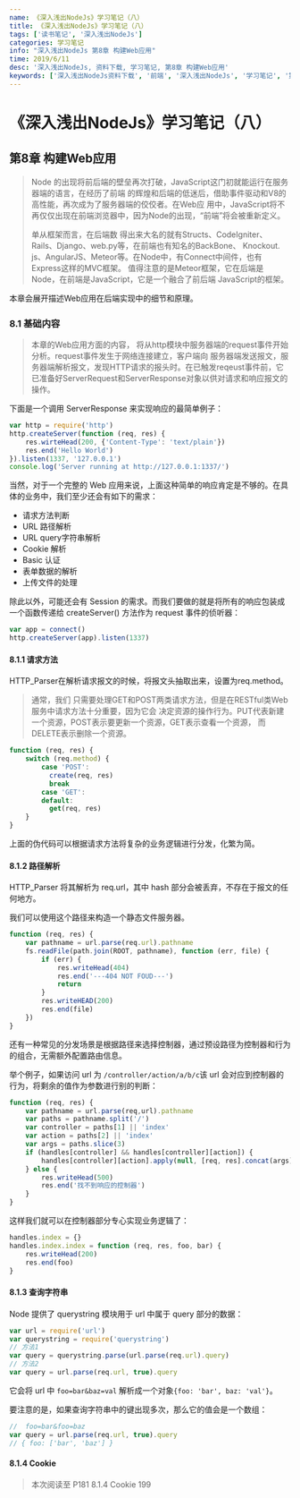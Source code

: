 ```yaml
---
name: 《深入浅出NodeJs》学习笔记（八）
title: 《深入浅出NodeJs》学习笔记（八）
tags: ['读书笔记', '深入浅出NodeJs']
categories: 学习笔记
info: "深入浅出NodeJs 第8章 构建Web应用"
time: 2019/6/11
desc: '深入浅出NodeJs, 资料下载, 学习笔记, 第8章 构建Web应用'
keywords: ['深入浅出NodeJs资料下载', '前端', '深入浅出NodeJs', '学习笔记', '第8章 构建Web应用']
---
```


# 《深入浅出NodeJs》学习笔记（八）

## 第8章 构建Web应用

> Node 的出现将前后端的壁垒再次打破，JavaScript这门初就能运行在服务器端的语言，在经历了前端 的辉煌和后端的低迷后，借助事件驱动和V8的高性能，再次成为了服务器端的佼佼者。在Web应 用中，JavaScript将不再仅仅出现在前端浏览器中，因为Node的出现，“前端”将会被重新定义。 
>
> 单从框架而言，在后端数 得出来大名的就有Structs、CodeIgniter、Rails、Django、web.py等，在前端也有知名的BackBone、 Knockout. js、AngularJS、Meteor等。在Node中，有Connect中间件，也有Express这样的MVC框架。 值得注意的是Meteor框架，它在后端是Node，在前端是JavaScript，它是一个融合了前后端 JavaScript的框架。 

本章会展开描述Web应用在后端实现中的细节和原理。 

### 8.1 基础内容

> 本章的Web应用方面的内容， 将从http模块中服务器端的request事件开始分析。request事件发生于网络连接建立，客户端向 服务器端发送报文，服务器端解析报文，发现HTTP请求的报头时。在已触发reqeust事件前，它 已准备好ServerRequest和ServerResponse对象以供对请求和响应报文的操作。 

下面是一个调用 ServerResponse 来实现响应的最简单例子：

```javascript
var http = require('http')
http.createServer(function (req, res) {
    res.wirteHead(200, {'Content-Type': 'text/plain'})
    res.end('Hello World')
}).listen(1337, '127.0.0.1')
console.log('Server running at http://127.0.0.1:1337/')
```

当然，对于一个完整的 Web 应用来说，上面这种简单的响应肯定是不够的。在具体的业务中，我们至少还会有如下的需求：

- 请求方法判断
- URL 路径解析
- URL query字符串解析
- Cookie 解析
- Basic 认证
- 表单数据的解析
- 上传文件的处理

除此以外，可能还会有 Session 的需求。而我们要做的就是将所有的响应包装成一个函数传递给 createServer() 方法作为 request 事件的侦听器：

```javascript
var app = connect()
http.createServer(app).listen(1337)
```

#### 8.1.1 请求方法

HTTP_Parser在解析请求报文的时候，将报文头抽取出来，设置为req.method。

> 通常，我们 只需要处理GET和POST两类请求方法，但是在RESTful类Web服务中请求方法十分重要，因为它会 决定资源的操作行为。PUT代表新建一个资源，POST表示要更新一个资源，GET表示查看一个资源， 而DELETE表示删除一个资源。

```javascript
function (req, res) {
    switch (req.method) {
        case 'POST':
          create(req, res)
          break
        case 'GET':
        default:
          get(req, res)
    }
}
```

上面的伪代码可以根据请求方法将复杂的业务逻辑进行分发，化繁为简。

#### 8.1.2 路径解析

HTTP_Parser 将其解析为 req.url，其中 hash 部分会被丢弃，不存在于报文的任何地方。

我们可以使用这个路径来构造一个静态文件服务器。

```javascript
function (req, res) {
    var pathname = url.parse(req.url).pathname
    fs.readFile(path.join(ROOT, pathname), function (err, file) {
        if (err) {
            res.writeHead(404)
            res.end('---404 NOT FOUD---')
            return
        }
        res.writeHEAD(200)
        res.end(file)
    })
}
```

还有一种常见的分发场景是根据路径来选择控制器，通过预设路径为控制器和行为的组合，无需额外配置路由信息。

举个例子，如果访问 url 为 `/controller/action/a/b/c`该 url 会对应到控制器的行为，将剩余的值作为参数进行别的判断：

```javascript
function (req, res) {
    var pathname = url.parse(req,url).pathname
    var paths = pathname.split('/')
    var controller = paths[1] || 'index'
    var action = paths[2] || 'index'
    var args = paths.slice(3)
    if (handles[controller] && handles[controller][action]) {
        handles[controller][action].apply(null, [req, res].concat(args))
    } else {
        res.writeHead(500)
        res.end('找不到响应的控制器')
    }
}
```

这样我们就可以在控制器部分专心实现业务逻辑了：

```javascript
handles.index = {}
handles.index.index = function (req, res, foo, bar) {
    res.writeHead(200)
    res.end(foo)
}
```

#### 8.1.3 查询字符串

Node 提供了 querystring 模块用于 url 中属于 query 部分的数据：

```javascript
var url = require('url')
var querystring = require('querystring')
// 方法1
var query = querystring.parse(url.parse(req.url).query)
// 方法2
var query = url.parse(req.url, true).query
```

它会将 url 中 `foo=bar&baz=val` 解析成一个对象`{foo: 'bar', baz: 'val'}`。

要注意的是，如果查询字符串中的键出现多次，那么它的值会是一个数组：

```javascript
//  foo=bar&foo=baz
var query = url.parse(req.url, true).query
// { foo: ['bar', 'baz'] }
```

#### 8.1.4 Cookie





> 本次阅读至 P181 8.1.4 Cookie 199